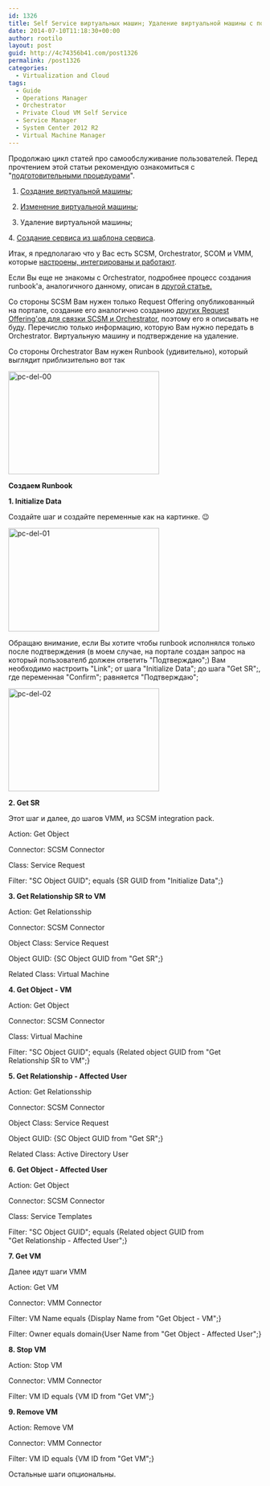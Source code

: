 ```yaml
---
id: 1326
title: Self Service виртуальных машин; Удаление виртуальной машины с портала
date: 2014-07-10T11:18:30+00:00
author: rootilo
layout: post
guid: http://4c74356b41.com/post1326
permalink: /post1326
categories:
  - Virtualization and Cloud
tags:
  - Guide
  - Operations Manager
  - Orchestrator
  - Private Cloud VM Self Service
  - Service Manager
  - System Center 2012 R2
  - Virtual Machine Manager
---
```

Продолжаю цикл статей про самообслуживание пользователей. Перед прочтением этой статьи рекомендую ознакомиться с "[подготовительными процедурами](http://4c74356b41.com/post1139)".

1. [Создание виртуальной машины](http://4c74356b41.com/post1176);
  
2. [Изменение виртуальной машины](http://4c74356b41.com/post1381);
  
3. Удаление виртуальной машины;
  
4. [Создание сервиса из шаблона сервиса](http://4c74356b41.com/post1062).

Итак, я предполагаю что у Вас есть SCSM, Orchestrator, SCOM и VMM, которые [настроены, интегрированы и работают](http://4c74356b41.com/post1139).
  
Если Вы еще не знакомы с Orchestrator, подробнее процесс создания runbook'а, аналогичного данному, описан в [другой статье.](http://4c74356b41.com/post1176)

Со стороны SCSM Вам нужен только Request Offering опубликованный на портале, создание его аналогично созданию [других Request Offering'ов для связки SCSM и Orchestrator](http://4c74356b41.com/post1284), поэтому его я описывать не буду. Перечислю только информацию, которую Вам нужно передать в Orchestrator. Виртуальную машину и подтверждение на удаление.

Со стороны Orchestrator Вам нужен Runbook (удивительно), который выглядит приблизительно вот так
  
<a href="http://4c74356b41.com/wp-content/uploads/2016/02/pc-del-00.png" rel="attachment wp-att-5243"><img src="http://4c74356b41.com/wp-content/uploads/2016/02/pc-del-00-300x205.png" alt="pc-del-00" width="300" height="205" /></a>

**Создаем Runbook**

**1. Initialize Data**
  
Создайте шаг и создайте переменные как на картинке. 😉
  
<a href="http://4c74356b41.com/wp-content/uploads/2016/02/pc-del-01.png" rel="attachment wp-att-5247"><img src="http://4c74356b41.com/wp-content/uploads/2016/02/pc-del-01-300x206.png" alt="pc-del-01" width="300" height="206" /></a>
  
Обращаю внимание, если Вы хотите чтобы runbook исполнялся только после подтверждения (в моем случае, на портале создан запрос на который пользователб должен ответить "Подтверждаю";) Вам необходимо настроить "Link"; от шага "Initialize Data"; до шага "Get SR";, где переменная "Confirm"; равняется "Подтверждаю";
  
<a href="http://4c74356b41.com/wp-content/uploads/2016/02/pc-del-02.png" rel="attachment wp-att-5250"><img src="http://4c74356b41.com/wp-content/uploads/2016/02/pc-del-02-300x205.png" alt="pc-del-02" width="300" height="205" /></a>

**2. Get SR**
  
Этот шаг и далее, до шагов VMM, из SCSM integration pack.
  
Action: Get Object
  
Connector: SCSM Connector
  
Class: Service Request
  
Filter: "SC Object GUID"; equals {SR GUID from "Initialize Data";}

**3. Get Relationship SR to VM**
  
Action: Get Relationsship
  
Connector: SCSM Connector
  
Object Class: Service Request
  
Object GUID: {SC Object GUID from "Get SR";}
  
Related Class: Virtual Machine

**4. Get Object - VM**
  
Action: Get Object
  
Connector: SCSM Connector
  
Class: Virtual Machine
  
Filter: "SC Object GUID"; equals {Related object GUID from "Get Relationship SR to VM";}

**5. Get Relationship - Affected User**
  
Action: Get Relationsship
  
Connector: SCSM Connector
  
Object Class: Service Request
  
Object GUID: {SC Object GUID from "Get SR";}
  
Related Class: Active Directory User

**6. Get Object - Affected User**
  
Action: Get Object
  
Connector: SCSM Connector
  
Class: Service Templates
  
Filter: "SC Object GUID"; equals {Related object GUID from "Get Relationship - Affected User";}

**7. Get VM**
  
Далее идут шаги VMM
  
Action: Get VM
  
Connector: VMM Connector
  
Filter: VM Name equals {Display Name from "Get Object - VM";}
  
Filter: Owner equals domain{User Name from "Get Object - Affected User";}

**8. Stop VM**
  
Action: Stop VM
  
Connector: VMM Connector
  
Filter: VM ID equals {VM ID from "Get VM";}

**9. Remove VM**
  
Action: Remove VM
  
Connector: VMM Connector
  
Filter: VM ID equals {VM ID from "Get VM";}

Остальные шаги опциональны.